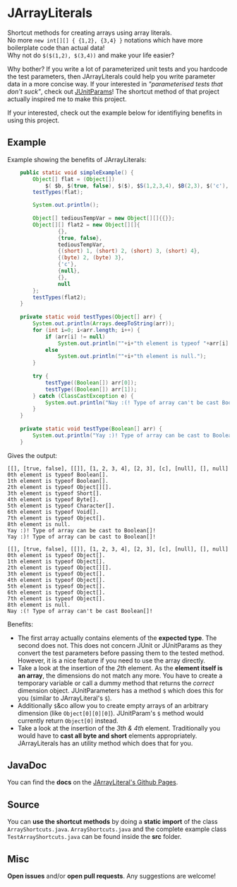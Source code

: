 JArrayLiterals
==============

Shortcut methods for creating arrays using array literals.   
No more `new int[][] { {1,2}, {3,4} }` notations which have more boilerplate code than actual data!   
Why not do `$($(1,2), $(3,4))` and make your life easier?

Why bother? If you write a lot of parameterized unit tests and you hardcode the test parameters, then JArrayLiterals 
could help you write parameter data in a more concise way.
If your interested in _"parameterised tests that don't suck"_, check out [JUnitParams](http://code.google.com/p/junitparams/)! The shortcut method of that project actually inspired me to 
make this project.

If your interested, check out the example below for identifiying benefits in using this project.


Example
-------
Example showing the benefits of JArrayLiterals:
```java
	public static void simpleExample() {
		Object[] flat = (Object[])
			$( $b, $(true, false), $($), $S(1,2,3,4), $B(2,3), $('c'), $($null), $, $null );
		testTypes(flat);

		System.out.println();
		
		Object[] tediousTempVar = new Object[][]{{}};
		Object[][] flat2 = new Object[][]{
				{},
				{true, false},
				tediousTempVar,
				{(short) 1, (short) 2, (short) 3, (short) 4},
				{(byte) 2, (byte) 3},
				{'c'},
				{null},
				{},
				null
		};
		testTypes(flat2);
	}
	
	private static void testTypes(Object[] arr) {
		System.out.println(Arrays.deepToString(arr));
		for (int i=0; i<arr.length; i++) {
			if (arr[i] != null)
				System.out.println(""+i+"th element is typeof "+arr[i].getClass().getSimpleName()+".");
			else
				System.out.println(""+i+"th element is null.");
		}
		
		try {
			testType((Boolean[]) arr[0]);
			testType((Boolean[]) arr[1]);
		} catch (ClassCastException e) {
			System.out.println("Nay :(! Type of array can't be cast Boolean[]!");
		}
	}
	
	private static void testType(Boolean[] arr) {
		System.out.println("Yay :)! Type of array can be cast to Boolean[]!");
	}
```

Gives the output:
```
[[], [true, false], [[]], [1, 2, 3, 4], [2, 3], [c], [null], [], null]
0th element is typeof Boolean[].
1th element is typeof Boolean[].
2th element is typeof Object[][].
3th element is typeof Short[].
4th element is typeof Byte[].
5th element is typeof Character[].
6th element is typeof Void[].
7th element is typeof Object[].
8th element is null.
Yay :)! Type of array can be cast to Boolean[]!
Yay :)! Type of array can be cast to Boolean[]!

[[], [true, false], [[]], [1, 2, 3, 4], [2, 3], [c], [null], [], null]
0th element is typeof Object[].
1th element is typeof Object[].
2th element is typeof Object[][].
3th element is typeof Object[].
4th element is typeof Object[].
5th element is typeof Object[].
6th element is typeof Object[].
7th element is typeof Object[].
8th element is null.
Nay :(! Type of array can't be cast Boolean[]!
```
Benefits:
* The first array actually contains elements of the __expected type__. The second does not. This does not concern JUnit or JUnitParams as they convert the test parameters before passing them to the tested method. However, it is a nice feature if you need to use the array directly.
* Take a look at the insertion of the _2th_ element. As the __element itself is an array__, the dimensions do not match any more. You have to create a temporary variable or call a dummy method that returns the _correct_ dimension object. JUnitParameters has a method `$` which does this for you (similar to JArrayLiteral's `$`).
* Additionally `$`&co allow you to create empty arrays of an arbitrary dimension (like `Object[0][0][0]`). JUnitParam's `$` method would currently return `Object[0]` instead.
* Take a look at the insertion of the  _3th & 4th_ element. Traditionally you would have to __cast all byte and short__ elements appropriately. JArrayLiterals has an utility method which does that for you.

JavaDoc
-------
You can find the __docs__ on the [JArrayLiteral's Github Pages](http://mucaho.github.io/JArrayLiterals/).

Source
------
You can __use the shortcut methods__ by doing a __static import__ of the class `ArrayShortcuts.java`.
`ArrayShortcuts.java` and the complete example class `TestArrayShortcuts.java` can be found inside the __src__ folder.

Misc
----
__Open issues__ and/or __open pull requests__. Any suggestions are welcome!


